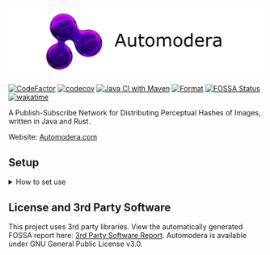 
![cover](.github/readme_cover.jpeg)

[![CodeFactor](https://www.codefactor.io/repository/github/szabodanika/automodera/badge?s=5521c386e162e0f257d9654a9b234999b6f3a0dc)](https://www.codefactor.io/repository/github/szabodanika/automodera)
[![codecov](https://codecov.io/gh/szabodanika/hashnet/branch/master/graph/badge.svg?token=7FVS5ZZIPU)](https://codecov.io/gh/szabodanika/hashnet)
[![Java CI with Maven](https://github.com/szabodanika/automodera/actions/workflows/maven.yml/badge.svg)](https://github.com/szabodanika/automodera/actions/workflows/maven.yml)
[![Format](https://github.com/szabodanika/automodera/actions/workflows/google-java-format.yml/badge.svg?branch=master)](https://github.com/szabodanika/automodera/actions/workflows/google-java-format.yml)
[![FOSSA Status](https://app.fossa.com/api/projects/git%2Bgithub.com%2Fszabodanika%2Fhashnet.svg?type=shield)](https://app.fossa.com/projects/git%2Bgithub.com%2Fszabodanika%2Fhashnet?ref=badge_shield)
[![wakatime](https://wakatime.com/badge/user/a8d63788-9389-46c8-8e9f-39b229a3b6c1/project/b823e566-542b-4fce-be36-4391011cd82f.svg)](https://wakatime.com/badge/user/a8d63788-9389-46c8-8e9f-39b229a3b6c1/project/b823e566-542b-4fce-be36-4391011cd82f)

A Publish-Subscribe Network for Distributing Perceptual Hashes of Images, written in Java and Rust.

Website: [Automodera.com](https://automodera.com)

## Setup
<details>
  <summary>
    How to set use
  </summary>
## Setup

### 1. Clone Project
```
git clone https://github.com/szabodanika/automodera.git
```
### 2. Build executable JARs
#### 1. Build project from the root directory
```
mvn clean install 
```
#### 2. Repackage executable modules (operator, archive, api) in their own directories
```
mvn package spring-boot:repackage
```
### 3. Run executables
By default the nodes will listen through port and refer to each other by their domains, so archive1 will send messages to origin.automodera.test:80 and origin will send its messages to archive1.automodera.test:80. You will need to set up virtual hosts so that both addresses are resolved to 127.0.0.1 or localhost and use a reverse proxy like NGINX to redirect the messages for different hosts to different ports, as you will not be able to launch two nodes listening to the same port.

Here is an example NGINX configuration that I use for development:

<details>
  <summary>
    NGINX Configuration
  </summary>
<pre>
worker_processes 1;
events {
    worker_connections	512;
}
http {
    server_names_hash_bucket_size 128;
    include			mime.types;
    default_type	application/octet-stream;
    sendfile		on;
    keepalive_timeout	65;
    server_tokens	off;
    ##
    # Origin Node
    ##
    server {
        listen		80;
        server_name	origin.automodera.test;
        location / {
            proxy_set_header	Host $host;
            proxy_set_header	X-Forwarded-Proto $scheme;
        }
    }
    ##
    # Operator Nodes
    ##
    server {
        listen		80;
        server_name	operator1.automodera.test operator2.automodera.test;
        location / {
            proxy_pass		http://127.0.0.1:9001;
            proxy_set_header	Host $host;
            proxy_set_header	X-Forwarded-Proto $scheme;
        }
    }
    ##
    # Archive Nodes
    ##
    server {
        listen		80;
        server_name	archive1.automodera.test archive2.automodera.test;
        location / {
            proxy_pass		http://127.0.0.1:9002;
            proxy_set_header	Host $host;
            proxy_set_header	X-Forwarded-Proto $scheme;
        }
    }
    ##
    # Integrator Nodes
    ##
    server {
        listen		80;
        server_name	api1.automodera.test api2.automodera.test;
        location / {
            proxy_pass		http://127.0.0.1:9003;
            proxy_set_header	Host $host;
            proxy_set_header	X-Forwarded-Proto $scheme;
        }
    }
}
</pre>
</details>

Once the networking bit is all done, time to run the generated jar executables:

```
java -jar operator-1.0-SNAPSHOT.jar
java -jar archive-1.0-SNAPSHOT.jar
java -jar integrator-1.0-SNAPSHOT.jar
```
### 4. Set up and run nodes


#### 1. Initialise origin node and network configuration
```
init --type ORIGIN --id origin --name 'Automodera Origin Node' --domain origin.automodera.test --legal-name 'Automodera Test Organisation' --admin-email contact@origin.test --address-line1 '123 High Street' --address-line2 'Block B' --post-code AB12CD --country Scotland

netinit --name 'AutomoderaPrototype' --environment dev --version 0.1 --origin origin.automodera.test
```

#### 2. Initialise archive node and connect to network
```
init --type ARCHIVE --id testarchive1 --name 'Automodera Test Archive Node 1' --domain archive1.automodera.test --legal-name 'Automodera Test Organisation' --admin-email contact@archive.test --address-line1 '123 High Street' --post-code AB12CD --country Scotland

connect origin.automodera.test
```

#### 3. Initialise integrator node and connect to network
```
init --type INTEGRATOR --id testintegrator1 --name 'Automodera Test Integrator Node 1' --domain api1.automodera.test --legal-name 'Test UGC Platform' --admin-email contact@integrator.test --address-line1 '321 High Street' --post-code BA21DC --country Scotland
```
```
connect origin.automodera.test
```

#### 4. Request certificate from origin node (archive and integrator)
```
localcert --request
```
#### 5. Sign certificates (origin)
```
certreq --list

```
```
certreq --accept --id [request id here]
```

#### 5. Check network connections
```
node --status --host origin.automodera.test
```
or
```
node --info --host origin.automodera.test
```
or
```
node --all
```

#### 6. Subscribe to string and check local image with integrator node
```
subs --add --topic string1
```
```
check --image ./testimages/supra.jpeg --xml
```

  </details>
  
## License and 3rd Party Software
This project uses 3rd party libraries. View the automatically generated FOSSA report here: [3rd Party Software Report](https://app.fossa.com/reports/59e67f12-02d5-45e9-b78d-440f2614e0f0).
Automodera is available under GNU General Public License v3.0.
